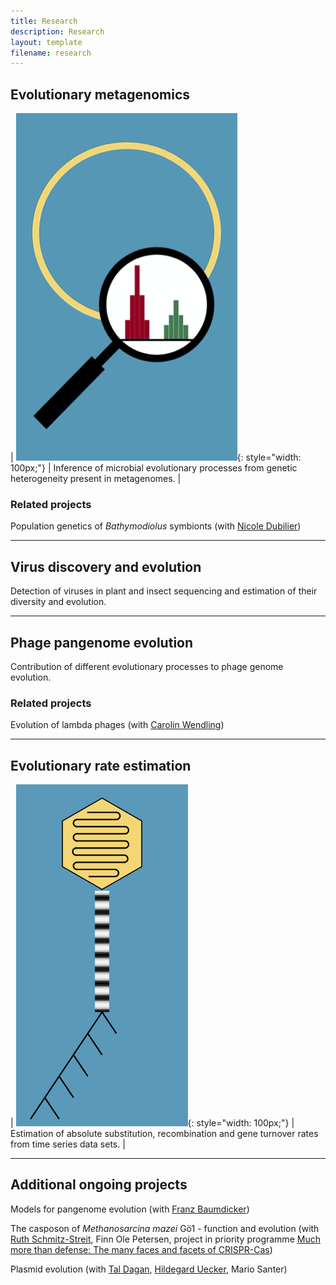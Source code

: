 ```yaml
---
title: Research
description: Research
layout: template
filename: research
---
```


## Evolutionary metagenomics

| ![Metagenome variation](mgvar.png){: style="width: 100px;"} | Inference of microbial evolutionary processes from genetic heterogeneity present in metagenomes.  |

### Related projects

Population genetics of *Bathymodiolus* symbionts (with [Nicole Dubilier](https://www.mpi-bremen.de/en/Nicole-Dubilier.html))

* * * * *

## Virus discovery and evolution

Detection of viruses in plant and insect sequencing and estimation of their diversity and evolution.

* * * * *

## Phage pangenome evolution

Contribution of different evolutionary processes to phage genome
evolution.

### Related projects

Evolution of lambda phages (with [Carolin Wendling](https://usys.ethz.ch/en/people/profile.MjUyNjM3.TGlzdC82MzcsMzIwMTk3MjIy.html))

* * * * *

## Evolutionary rate estimation

| ![Phage time series](phagets.png){: style="width: 100px;"} | Estimation of absolute substitution, recombination and gene turnover rates from time series data sets.  |

* * * * *

## Additional ongoing projects

Models for pangenome evolution (with [Franz Baumdicker](http://baumdickerlab.de/))

The casposon of *Methanosarcina mazei* Gö1 - function and evolution
(with [Ruth Schmitz-Streit](http://www.mikrobio.uni-kiel.de/de/ag-schmitz-streit),
Finn Ole Petersen, project in priority programme [Much more than defense: The many faces and facets of CRISPR-Cas](https://www.uni-ulm.de/nawi/crispr-spp2141/))

Plasmid evolution (with [Tal Dagan](https://www.mikrobio.uni-kiel.de/de/ag-dagan), [Hildegard Uecker](http://web.evolbio.mpg.de/~uecker/), Mario Santer)
